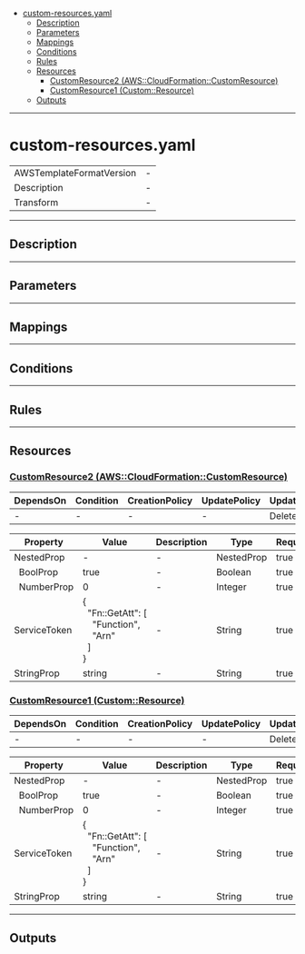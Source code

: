<!-- cfn-docgen: generated by v0.10.6 -->
- [custom-resources.yaml](#custom-resourcesyaml)
  - [Description](#description)
  - [Parameters](#parameters)
  - [Mappings](#mappings)
  - [Conditions](#conditions)
  - [Rules](#rules)
  - [Resources](#resources)
    - [CustomResource2 (AWS::CloudFormation::CustomResource)](#customresource2-awscloudformationcustomresource)
    - [CustomResource1 (Custom::Resource)](#customresource1-customresource)
  - [Outputs](#outputs)

---

# custom-resources.yaml

| | |
|-|-|
|AWSTemplateFormatVersion|-|
|Description|-|
|Transform|-|

---

## Description


---

## Parameters

---

## Mappings

---

## Conditions

---

## Rules

---

## Resources

### [CustomResource2 (AWS::CloudFormation::CustomResource)](http://docs.aws.amazon.com/AWSCloudFormation/latest/UserGuide/aws-resource-cfn-customresource.html)



|DependsOn|Condition|CreationPolicy|UpdatePolicy|UpdateReplacePolicy|DeletionPolicy|
|-|-|-|-|-|-|
|-|-|-|-|Delete|Delete|

|Property|Value|Description|Type|Required|UpdateType|
|-|-|-|-|-|-|
|NestedProp|-|-|NestedProp|true|Mutable|
|&nbsp;&nbsp;BoolProp|true|-|Boolean|true|Mutable|
|&nbsp;&nbsp;NumberProp|0|-|Integer|true|Mutable|
|ServiceToken|{<br/>&nbsp;&nbsp;"Fn::GetAtt":&nbsp;[<br/>&nbsp;&nbsp;&nbsp;&nbsp;"Function",<br/>&nbsp;&nbsp;&nbsp;&nbsp;"Arn"<br/>&nbsp;&nbsp;]<br/>}|-|String|true|Immutable|
|StringProp|string|-|String|true|Mutable|

### [CustomResource1 (Custom::Resource)](http://docs.aws.amazon.com/AWSCloudFormation/latest/UserGuide/aws-resource-cfn-customresource.html)



|DependsOn|Condition|CreationPolicy|UpdatePolicy|UpdateReplacePolicy|DeletionPolicy|
|-|-|-|-|-|-|
|-|-|-|-|Delete|Delete|

|Property|Value|Description|Type|Required|UpdateType|
|-|-|-|-|-|-|
|NestedProp|-|-|NestedProp|true|Mutable|
|&nbsp;&nbsp;BoolProp|true|-|Boolean|true|Mutable|
|&nbsp;&nbsp;NumberProp|0|-|Integer|true|Mutable|
|ServiceToken|{<br/>&nbsp;&nbsp;"Fn::GetAtt":&nbsp;[<br/>&nbsp;&nbsp;&nbsp;&nbsp;"Function",<br/>&nbsp;&nbsp;&nbsp;&nbsp;"Arn"<br/>&nbsp;&nbsp;]<br/>}|-|String|true|Immutable|
|StringProp|string|-|String|true|Mutable|

---

## Outputs